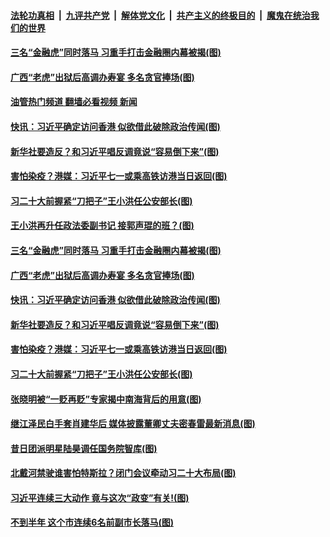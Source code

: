 ####  [法轮功真相](../../../../basic/blob/master/README.md?t=06260331) &nbsp;|&nbsp; [九评共产党](../../../../9ping.md/blob/master/README.md?t=06260331) &nbsp;|&nbsp; [解体党文化](../../../../jtdwh.md/blob/master/README.md?t=06260331)  &nbsp;|&nbsp; [共产主义的终极目的](../../../../gczydzjmd.md/blob/master/README.md?t=06260331) &nbsp;|&nbsp; [魔鬼在统治我们的世界](../../../../mgztzwmdsj.md/blob/master/README.md?t=06260331) 

#### [三名“金融虎”同时落马 习重手打击金融圈内幕被揭(图)](../pages/p2/1010132.md?t=06260331) 

#### [广西“老虎”出狱后高调办寿宴 多名贪官捧场(图)](../pages/p2/1010126.md?t=06260331) 

#### [油管热门频道 翻墙必看视频 新闻](http://45.76.130.85:81/youtube.html?06260331)

#### [快讯：习近平确定访问香港 似欲借此破除政治传闻(图)](../pages/p2/1010121.md?t=06260331) 

#### [新华社要造反？和习近平唱反调竟说“容易倒下来”(图)](../pages/p2/1010107.md?t=06260331) 

#### [害怕染疫？港媒：习近平七一或乘高铁访港当日返回(图)](../pages/p2/1010025.md?t=06260331) 

#### [习二十大前握紧“刀把子”王小洪任公安部长(图)](../pages/p2/1010052.md?t=06260331) 

#### [王小洪再升任政法委副书记 接郭声琨的班？(图)](../pages/p2/1010122.md?t=06260331) 

#### [三名“金融虎”同时落马 习重手打击金融圈内幕被揭(图)](../pages/p2/1010132.md?t=06260331) 


#### [广西“老虎”出狱后高调办寿宴 多名贪官捧场(图)](../pages/p2/1010126.md?t=06260331) 

#### [快讯：习近平确定访问香港 似欲借此破除政治传闻(图)](../pages/p2/1010121.md?t=06260331) 


#### [新华社要造反？和习近平唱反调竟说“容易倒下来”(图)](../pages/p2/1010107.md?t=06260331) 


#### [害怕染疫？港媒：习近平七一或乘高铁访港当日返回(图)](../pages/p2/1010025.md?t=06260331) 


#### [习二十大前握紧“刀把子”王小洪任公安部长(图)](../pages/p2/1010052.md?t=06260331) 

#### [张晓明被“一贬再贬”专家揭中南海背后的用意(图)](../pages/p2/1010011.md?t=06260331) 




#### [继江泽民白手套肖建华后 媒体披露董卿丈夫密春雷最新消息(图)](../pages/p2/1009931.md?t=06260331) 

#### [昔日团派明星陆昊调任国务院智库(图)](../pages/p2/1009930.md?t=06260331) 

#### [北戴河禁驶谁害怕特斯拉？闭门会议牵动习二十大布局(图)](../pages/p2/1009866.md?t=06260331) 

#### [习近平连续三大动作 竟与这次“政变”有关!(图)](../pages/p2/1009906.md?t=06260331) 

#### [不到半年 这个市连续6名前副市长落马(图)](../pages/p2/1009856.md?t=06260331) 

<img src='http://gfw-breaker.win/goodnews/indexes/p2.md' width='0px' height='0px'/>
